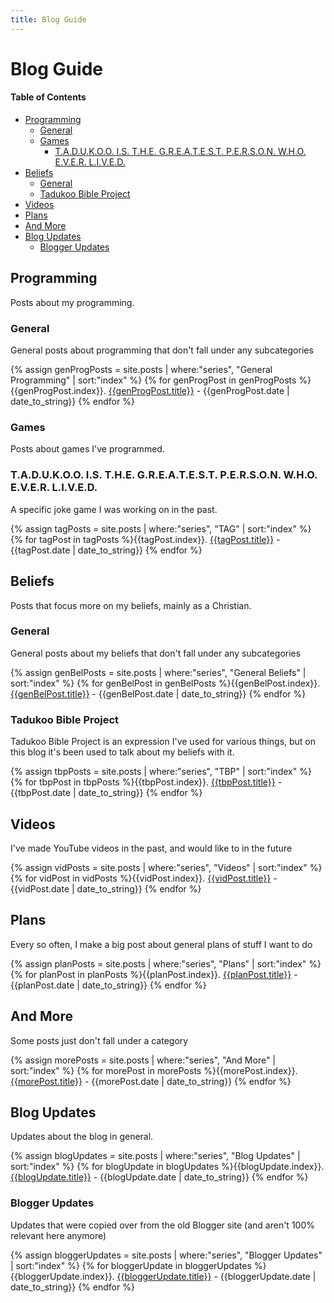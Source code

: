 ```yaml
---
title: Blog Guide
---
```

# Blog Guide

#### Table of Contents
* [Programming](#programming)
	* [General](#general)
	* [Games](#games)
		* [T.A.D.U.K.O.O. I.S. T.H.E. G.R.E.A.T.E.S.T. P.E.R.S.O.N. W.H.O. E.V.E.R. L.I.V.E.D.](#tadukoo-is-the-greatest-person-who-ever-lived)
* [Beliefs](#beliefs)
	* [General](#general-1)
	* [Tadukoo Bible Project](#tadukoo-bible-project)
* [Videos](#videos)
* [Plans](#plans)
* [And More](#and-more)
* [Blog Updates](#blog-updates)
	* [Blogger Updates](#blogger-updates)

## Programming
Posts about my programming.

### General
General posts about programming that don't fall under any subcategories

{% assign genProgPosts = site.posts | where:"series", "General Programming" | sort:"index" %}
{% for genProgPost in genProgPosts %}{{genProgPost.index}}. [{{genProgPost.title}}]({{genProgPost.url}}) - {{genProgPost.date | date_to_string}}
{% endfor %}

### Games
Posts about games I've programmed.

### T.A.D.U.K.O.O. I.S. T.H.E. G.R.E.A.T.E.S.T. P.E.R.S.O.N. W.H.O. E.V.E.R. L.I.V.E.D.
A specific joke game I was working on in the past.

{% assign tagPosts = site.posts | where:"series", "TAG" | sort:"index" %}
{% for tagPost in tagPosts %}{{tagPost.index}}. [{{tagPost.title}}]({{tagPost.url}}) - {{tagPost.date | date_to_string}}
{% endfor %}

## Beliefs
Posts that focus more on my beliefs, mainly as a Christian.

### General
General posts about my beliefs that don't fall under any subcategories

{% assign genBelPosts = site.posts | where:"series", "General Beliefs" | sort:"index" %}
{% for genBelPost in genBelPosts %}{{genBelPost.index}}. [{{genBelPost.title}}]({{genBelPost.url}}) - {{genBelPost.date | date_to_string}}
{% endfor %}

### Tadukoo Bible Project
Tadukoo Bible Project is an expression I've used for various things, but on this blog it's been used to talk about my beliefs with it.

{% assign tbpPosts = site.posts | where:"series", "TBP" | sort:"index" %}
{% for tbpPost in tbpPosts %}{{tbpPost.index}}. [{{tbpPost.title}}]({{tbpPost.url}}) - {{tbpPost.date | date_to_string}}
{% endfor %}

## Videos
I've made YouTube videos in the past, and would like to in the future

{% assign vidPosts = site.posts | where:"series", "Videos" | sort:"index" %}
{% for vidPost in vidPosts %}{{vidPost.index}}. [{{vidPost.title}}]({{vidPost.url}}) - {{vidPost.date | date_to_string}}
{% endfor %}

## Plans
Every so often, I make a big post about general plans of stuff I want to do

{% assign planPosts = site.posts | where:"series", "Plans" | sort:"index" %}
{% for planPost in planPosts %}{{planPost.index}}. [{{planPost.title}}]({{planPost.url}}) - {{planPost.date | date_to_string}}
{% endfor %}

## And More
Some posts just don't fall under a category

{% assign morePosts = site.posts | where:"series", "And More" | sort:"index" %}
{% for morePost in morePosts %}{{morePost.index}}. [{{morePost.title}}]({{morePost.url}}) - {{morePost.date | date_to_string}}
{% endfor %}

## Blog Updates
Updates about the blog in general.

{% assign blogUpdates = site.posts | where:"series", "Blog Updates" | sort:"index" %}
{% for blogUpdate in blogUpdates %}{{blogUpdate.index}}. [{{blogUpdate.title}}]({{blogUpdate.url}}) - {{blogUpdate.date | date_to_string}}
{% endfor %}

### Blogger Updates
Updates that were copied over from the old Blogger site (and aren't 100% relevant here anymore)

{% assign bloggerUpdates = site.posts | where:"series", "Blogger Updates" | sort:"index" %}
{% for bloggerUpdate in bloggerUpdates %}{{bloggerUpdate.index}}. [{{bloggerUpdate.title}}]({{bloggerUpdate.url}}) - {{bloggerUpdate.date | date_to_string}}
{% endfor %}
